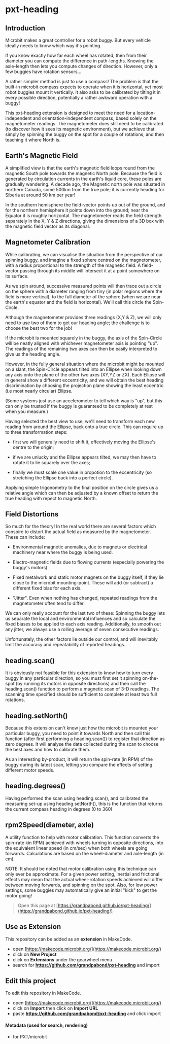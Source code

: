 # pxt-heading

## Introduction
Microbit makes a great controller for a robot buggy. But every vehicle ideally needs to know which way it's pointing. 

If you know exactly how far each wheel has rotated, then from their diameter you can compute the difference 
in path-lengths. Knowing the axle-length then lets you compute changes of direction. However, only a few 
buggies have rotation sensors...

A rather simpler method is just to use a compass! The problem is that the built-in microbit compass expects to operate
when it is horizontal, yet most robot buggies mount it vertically. It also asks to be calibrated by tilting it in every 
possible direction, potentially a rather awkward operation with a buggy!

This pxt-heading extension is designed to meet the need for a location-independent and orientation-independent compass,
based solely on the magnetometer readings. The magnetometer does still need to be calibrated (to discover how it 
sees its magnetic environment), but we achieve that simply by spinning the buggy on the spot for a couple of rotations, 
and then teaching it where North is.

## Earth's Magnetic Field
A simplified view is that the earth's magnetic field loops round from the magnetic South pole towards the magnetic North 
pole. Because the field is generated by circulation currents in the earth's liquid core, these poles are gradually 
wandering. A decade ago, the Magnetic north pole was situated in northern Canada, some 500km from the true pole; it is 
currently heading for Siberia at around 50 km per year!

In the southern hemisphere the field-vector points up out of the ground, and for the northern hemisphere it points down 
into the ground; near the Equator it is roughly horizontal. The magnetometer reads the field strength separately in the 
X, Y & Z directions, giving the dimensions of a 3D box with the magnetic field vector as its diagonal. 

## Magnetometer Calibration
While calibrating, we can visualise the situation from the perspective of our spinning buggy, and imagine a fixed 
sphere centred on the magnetometer, with a radius proportional to the strength of the magnetic field. 
A field-vector passing through its middle will intersect it at a point somewhere on its surface. 

As we spin around, successive measured points will then trace out a circle on the sphere with a diameter ranging from 
tiny (in polar regions where the field is more vertical), to the full diameter of the sphere (when we are near 
the earth's equator and the field is horizontal). We'll call this circle the Spin-Circle.

Although the magnetometer provides three readings (X,Y & Z), we will only need to use two of them to get our 
heading angle; the challenge is to choose the best two for the job! 

if the microbit is mounted squarely in the buggy, the axis of the Spin-Circle will be neatly aligned with whichever
magnetometer axis is pointing "up". The readings of the remaining two axes can then be easily interpreted to give 
us the heading angle. 

However, in the fully general situation where the microbit might be mounted on a slant, the Spin-Circle appears 
tilted into an Ellipse when looking down any axis onto the plane of the other two axes (XY,YZ or ZX).
Each Ellipse will in general show a different eccentricity, and we will obtain the best heading discrimination by 
choosing the projection plane showing the least eccentric (i.e most nearly circular) Ellipse. 

(Some systems just use an accelerometer to tell which way is "up", but this can only be trusted if the buggy is 
guaranteed to be completely at rest when you measure.) 

Having selected the best view to use, we'll need to transform each new reading from around the Ellipse, back onto 
a true circle. This can require up to three transformation steps:

* first we will generally need to shift it, effectively moving the Ellipse's centre to the origin; 

* if we are unlucky and the Ellipse appears tilted, we may then have to rotate it to lie squarely over the axes;

* finally we must scale one value in propotion to the eccentricity (so stretching the Ellipse back into a perfect circle).

Applying simple trigonometry to the final position on the circle gives us a relative angle which can then be adjusted
by a known offset to return the true heading with repect to magnetic North.

## Field Distortions
So much for the theory! In the real world there are several factors which conspire to distort the actual field as 
measured by the magnetometer. These can include:

* Environmental magnetic anomalies, due to magnets or electrical machinery near where the buggy is being used.

* Electro-magnetic fields due to flowing currents (especially powering the buggy's motors).

* Fixed metalwork and static motor magnets on the buggy itself, if they lie close to the microbit mounting-point. 
These will add (or subtract) a different fixed bias for each axis.

* "Jitter". Even when nothing has changed, repeated readings from the magnetometer often tend to differ.

We can only really account for the last two of these: Spinning the buggy lets us separate the local and environmental
influences and so calculate the fixed biases to be applied to each axis reading. Additionally, to smooth out any jitter,
we always use a rolling average of seven consecutive readings.

Unfortunately, the other factors lie outside our control, and will inevitably limit the accuracy and repeatability
of reported headings.

## heading.scan()
It is obviously not feasible for this extension to know how to turn every buggy in any particular direction, so you 
must first set it spinning on-the-spot (by running its motors in opposite directions) and then call the heading.scan() 
function to perform a magnetic scan of 3-D readings. The scanning time specified should be sufficient to complete at least
two full rotations.

## heading.setNorth()
Because this extension can't know just how the microbit is mounted your particular buggy, you need to point it towards 
North and then call this function (after first performing a heading.scan()) to register that direction as zero degrees. 
It will analyse the data collected during the scan to choose the best axes and how to calibrate them.

As an interesting by-product, it will return the spin-rate (in RPM) of the buggy during its latest scan, letting 
you compare the effects of setting different motor speeds.

## heading.degrees()
Having performed the scan using heading.scan(), and calibrated the measuring set-up using heading.setNorth(), 
this is the function that returns the current compass heading in degrees (0 to 360)

## rpm2Speed(diameter, axle)
A utility function to help with motor calibration. This function converts the spin-rate kin RPM) achieved with wheels turning 
in opposite directions, into the equivalent linear speed (in cm/sec) when both wheels are going forwards. Calculations are based 
on the wheel-diameter and axle-length (in cm). 

NOTE: It should be noted that motor calibration using this technique can only ever be approximate. 
For a given power setting, inertial and frictional effects may mean that the actual 
wheel-rotation speeds achieved will differ between moving forwards, and spinning on the spot.
Also, for low power settings, some buggies may automatically give an initial "kick" to get the motor going!









> Open this page at [https://grandpabond.github.io/pxt-heading/](https://grandpabond.github.io/pxt-heading/)

## Use as Extension

This repository can be added as an **extension** in MakeCode.

* open [https://makecode.microbit.org/](https://makecode.microbit.org/)
* click on **New Project**
* click on **Extensions** under the gearwheel menu
* search for **https://github.com/grandpabond/pxt-heading** and import

## Edit this project

To edit this repository in MakeCode.

* open [https://makecode.microbit.org/](https://makecode.microbit.org/)
* click on **Import** then click on **Import URL**
* paste **https://github.com/grandpabond/pxt-heading** and click import

#### Metadata (used for search, rendering)

* for PXT/microbit
<script src="https://makecode.com/gh-pages-embed.js"></script><script>makeCodeRender("{{ site.makecode.home_url }}", "{{ site.github.owner_name }}/{{ site.github.repository_name }}");</script>